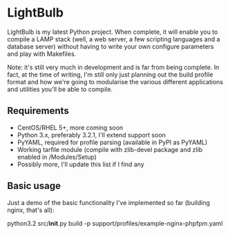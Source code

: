 LightBulb
=========

LightBulb is my latest Python project. When complete, it will enable you to compile a
LAMP stack (well, a web server, a few scripting languages and a database server)
without having to write your own configure parameters and play with Makefiles.

Note: it's still very much in development and is far from being complete. In fact, at
the time of writing, I'm still only just planning out the build profile format and how
we're going to modularise the various different applications and utilities you'll be
able to compile.

Requirements
------------

* CentOS/RHEL 5+, more coming soon
* Python 3.x, preferably 3.2.1, I'll extend support soon
* PyYAML, required for profile parsing (available in PyPI as PyYAML)
* Working tarfile module (compile with zlib-devel package and zlib enabled in /Modules/Setup)
* Possibly more, I'll update this list if I find any

Basic usage
-----------

Just a demo of the basic functionality I've implemented so far (building nginx, that's all):

  python3.2 src/__init__.py build -p support/profiles/example-nginx-phpfpm.yaml
